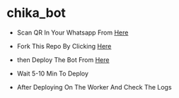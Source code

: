 # chika_bot
* Scan QR In Your Whatsapp From [Here]()

* Fork This Repo By Clicking [Here](https://github.com/AMIT17CHOW/chika_bot/fork)

* then Deploy The Bot From [Here](https://heroku.com/deploy)

* Wait 5-10 Min To Deploy 

* After Deploying On The Worker And Check The Logs
